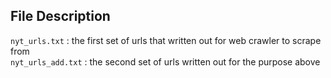 ## **File Description**  
`nyt_urls.txt` : the first set of urls that written out for web crawler to scrape from  
`nyt_urls_add.txt` : the second set of urls written out for the purpose above
